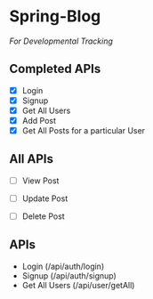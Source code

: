 # Spring-Blog

*For Developmental Tracking* 

## Completed APIs

- [x] Login
- [x] Signup 
- [x] Get All Users 
- [x] Add Post
- [x] Get All Posts for a particular User

## All APIs

- [ ] View Post
- [ ] Update Post
- [ ] Delete Post


## APIs

- Login (/api/auth/login)
- Signup (/api/auth/signup)
- Get All Users (/api/user/getAll)
